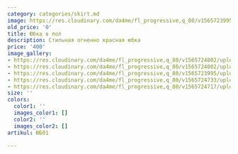 ```yaml
---
category: categories/skirt.md
image: https://res.cloudinary.com/da4me/fl_progressive,q_80/v1565723995/uploads/%D0%91%D0%B5%D0%B7-%D0%B8%D0%BC%D0%B5%D0%BD%D0%B8-2_hxjl8j.jpg
old_price: '0'
title: Юбка в пол
description: Стильная огненно красная юбка
price: '400'
image_gallery:
- https://res.cloudinary.com/da4me/fl_progressive,q_80/v1565724002/uploads/%D0%91%D0%B5%D0%B7-%D0%B8%D0%BC%D0%B5%D0%BD%D0%B8-4_npayab.jpg
- https://res.cloudinary.com/da4me/fl_progressive,q_80/v1565724002/uploads/%D0%91%D0%B5%D0%B7-%D0%B8%D0%BC%D0%B5%D0%BD%D0%B8-3_lmqahl.jpg
- https://res.cloudinary.com/da4me/fl_progressive,q_80/v1565723995/uploads/%D0%91%D0%B5%D0%B7-%D0%B8%D0%BC%D0%B5%D0%BD%D0%B8-2_hxjl8j.jpg
- https://res.cloudinary.com/da4me/fl_progressive,q_80/v1565724733/uploads/IMG_3592_vhvm64.jpg
- https://res.cloudinary.com/da4me/fl_progressive,q_80/v1565724717/uploads/IMG_3529_ko7uxg.jpg
size: ''
colors:
  color1: ''
  images_color1: []
  color2: ''
  images_color2: []
artikul: ЮБ01

---
```

